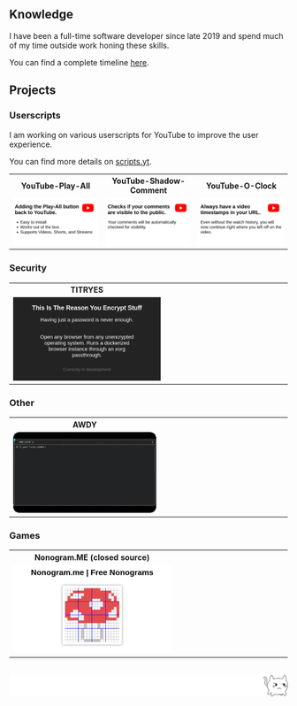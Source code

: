 <!-- Generated File, do not edit -->
<!-- Yep, this README is completely over the top -->
<!--
## Who am I?

Wish, I knew...
-->

## Knowledge

I have been a full-time software developer since late 2019 and spend much of my time outside work honing these skills.

You can find a complete timeline [here](https://robertwesner.github.io/knowledge/).

## Projects

### Userscripts

I am working on various userscripts for YouTube to improve the user experience.

You can find more details on [scripts.yt](https://scripts.yt/).

<table><tr><th width="10000">YouTube-Play-All</th><th width="10000">YouTube-Shadow-Comment</th><th width="10000">YouTube-O-Clock</th></tr><tr><td><div align="center">
    <a href="https://github.com/RobertWesner/YouTube-Play-All"><img src="/img/projects/userscripts/youtube/ytpa.png?1735666843" alt="Adding the Play-All button back to YouTube. - Easy to install - Works out of the box - Supports Videos, Shorts, and Streams"></a>
</div></td><td><div align="center">
    <a href="https://github.com/RobertWesner/YouTube-Shadow-Comment"><img src="/img/projects/userscripts/youtube/ytsc.png?1735666843" alt="Checks if your comments are visible to the public. - Your comments will be automatically checked for visibility."></a>
</div></td><td><div align="center">
    <a href="https://github.com/RobertWesner/YouTube-O-Clock"><img src="/img/projects/userscripts/youtube/ytoc.png?1735666843" alt="Always have a video timestamps in your URL. - Even without the watch history, you will now continue right where you left off on the video."></a>
</div></td></tr></table>

### Security

<table><tr><th width="10000">TITRYES</th><th width="10000"></th></tr><tr><td><div align="center">
    <a href="https://github.com/RobertWesner/titryes"><img src="/img/projects/security/titryes.png?1735666843" alt="main { - padding: .4em; - font-size: 1.4em; - background-color: #232324; - color: white; - text-align: center; - } - #icons { - position: absolute; - left: .2em; - top: 0; - bottom: 0; - display: flex; - flex-direction: column; - justify-content: center; - color: #838387; - } - #icons &gt; i:not(:last-child) { - margin-bottom: 1em; - } - small { - position: absolute; - bottom: 2em; - left: 0; - right: 0; - color: #727276; - } - This Is The Reason You Encrypt Stuff - Having just a password is never enough. - Open any browser from any unencrypted operating system. - Runs a dockerized browser instance through an xorg passthrough. - Currently in development"></a>
</div></td></tr></table>

### Other

<table><tr><th width="10000">AWDY</th><th width="10000"></th></tr><tr><td><div align="center">
    <a href="https://github.com/RobertWesner/awdy"><img src="/img/projects/other/awdy_rounded.gif?1735666843" alt="Are We Done Yet? Spice up your PHP-scripts with progress-bars and more! "></a>
</div></td></tr></table>

### Games

<table><tr><th width="10000">Nonogram.ME (closed source)</th><th width="10000"></th></tr><tr><td><div align="center">
    <a href="https://nonogram.me/"><img src="/img/projects/games/nonogramme.png?1735666843" alt="TODO "></a>
</div></td></tr></table>

<br>
<img src="/img/schmvs.png" alt="/ᐠ｡ꞈ｡ᐟ">